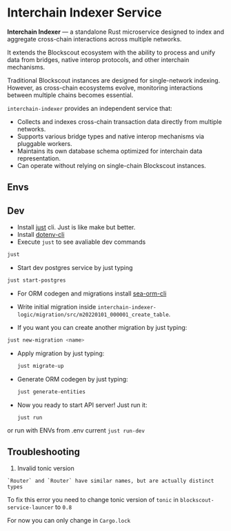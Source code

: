 Interchain Indexer Service
===

**Interchain Indexer** — a standalone Rust microservice designed to index and aggregate cross-chain interactions across multiple networks.

It extends the Blockscout ecosystem with the ability to process and unify data from bridges, native interop protocols, and other interchain mechanisms.

Traditional Blockscout instances are designed for single-network indexing.  
However, as cross-chain ecosystems evolve, monitoring interactions between multiple chains becomes essential.

`interchain-indexer` provides an independent service that:
- Collects and indexes cross-chain transaction data directly from multiple networks.
- Supports various bridge types and native interop mechanisms via pluggable workers.
- Maintains its own database schema optimized for interchain data representation.
- Can operate without relying on single-chain Blockscout instances.

## Envs

[anchor]: <> (anchors.envs.start)
[anchor]: <> (anchors.envs.end)

## Dev

+ Install [just](https://github.com/casey/just) cli. Just is like make but better.
+ Install [dotenv-cli](https://www.npmjs.com/package/dotenv-cli)
+ Execute `just` to see avaliable dev commands

```bash
just
```
+ Start dev postgres service by just typing

```bash
just start-postgres
```

+ For ORM codegen and migrations install [sea-orm-cli](https://www.sea-ql.org/SeaORM/docs/generate-entity/sea-orm-cli/)


+ Write initial migration inside `interchain-indexer-logic/migration/src/m20220101_000001_create_table`.
+ If you want you can create another migration by just typing:

```bash
just new-migration <name>
```
+ Apply migration by just typing:
    ```bash
    just migrate-up
    ```

+ Generate ORM codegen by just typing:

    ```bash
    just generate-entities
    ```
+ Now you ready to start API server! Just run it:
    ```
    just run
    ```
or run with ENVs from .env current
    ```
    just run-dev
    ```

## Troubleshooting

1. Invalid tonic version

```
`Router` and `Router` have similar names, but are actually distinct types
```

To fix this error you need to change tonic version of `tonic` in `blockscout-service-launcer` to `0.8`

For now you can only change in `Cargo.lock`
